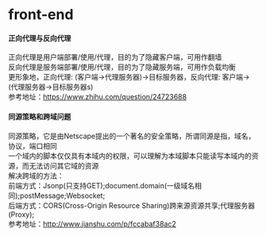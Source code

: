 # front-end

#### 正向代理与反向代理
正向代理是用户端部署/使用/代理，目的为了隐藏客户端，可用作翻墙<br/>
反向代理是服务端部署/使用/代理，目的为了隐藏服务端，可用作负载均衡<br/>
更形象地，正向代理: (客户端->代理服务器)->目标服务器，反向代理: 客户端->(代理服务器->目标服务器s)<br/>
参考地址：https://www.zhihu.com/question/24723688

#### 同源策略和跨域问题
同源策略，它是由Netscape提出的一个著名的安全策略，所谓同源是指，域名，协议，端口相同<br/>
一个域内的脚本仅仅具有本域内的权限，可以理解为本域脚本只能读写本域内的资源，而无法访问其它域的资源<br/>
解决跨域的方法：<br/>
前端方式：Jsonp(只支持GET);document.domain(一级域名相同);postMessage;Websocket;<br/>
后端方式：CORS(Cross-Origin Resource Sharing)跨来源资源共享;代理服务器(Proxy);  
参考地址：http://www.jianshu.com/p/fccabaf38ac2
